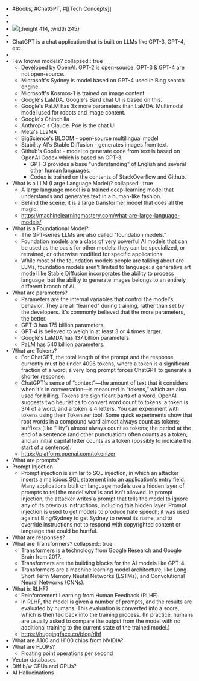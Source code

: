 - #Books, #ChatGPT, #[[Tech Concepts]]
-
-
- ![](https://learning.oreilly.com/api/v2/epubs/urn:orm:book:9781098152604/files/assets/cover.png){:height 414, :width 245}
-
- ChatGPT is a chat application that is built on LLMs like GPT-3, GPT-4, etc.
-
- Few known models?
  collapsed:: true
	- Developed by OpenAI. GPT-2 is open-source. GPT-3 & GPT-4 are not open-source.
	- Microsoft's Sydney is model based on GPT-4 used in Bing search engine.
	- Microsoft's Kosmos-1 is trained on image content.
	- Google's LaMDA. Google's Bard chat UI is based on this.
	- Google's PaLM has 3x more parameters than LaMDA. Multimodal model used for robots and image content.
	- Google's Chinchilla
	- Anthropic's Claude. Poe is the chat UI
	- Meta's LLaMA
	- BigScience's BLOOM - open-source multilingual model
	- Stability AI's Stable Diffusion - generates images from text.
	- Github's Copilot - model to generate code from text is based on OpenAI Codex which is based on GPT-3.
		- GPT-3 provides a base "understanding" of English and several other human languages.
		- Codex is trained on the contents of StackOverflow and Github.
- What is a LLM (Large Language Model)?
  collapsed:: true
	- A large language model is a trained deep-learning model that understands and generates text in a human-like fashion.
	- Behind the scene, it is a large transformer model that does all the magic.
	- https://machinelearningmastery.com/what-are-large-language-models/
- What is a Foundational Model?
	- The GPT-series LLMs are also called "foundation models."
	- Foundation models are a class of very powerful AI models that can be used as the basis for other models: they can be specialized, or retrained, or otherwise modified for specific applications.
	- While most of the foundation models people are talking about are LLMs, foundation models aren't limited to language: a generative art model like Stable Diffusion incorporates the ability to process language, but the ability to generate images belongs to an entirely different branch of AI.
- What are parameters?
	- Parameters are the internal variables that control the model's behavior. They are all “learned” during training, rather than set by the developers. It's commonly believed that the more parameters, the better.
	- GPT-3 has 175 billion parameters.
	- GPT-4 is believed to weigh in at least 3 or 4 times larger.
	- Google's LaMDA has 137 billion parameters.
	- PaLM has 540 billion parameters.
- What are Tokens?
	- For ChatGPT, the total length of the prompt and the response currently must be under 4096 tokens, where a token is a significant fraction of a word; a very long prompt forces ChatGPT to generate a shorter response.
	- ChatGPT's sense of “context”—the amount of text that it considers when it's in conversation—is measured in “tokens,” which are also used for billing. Tokens are significant parts of a word. OpenAI suggests two heuristics to convert word count to tokens: a token is 3/4 of a word, and a token is 4 letters. You can experiment with tokens using their Tokenizer tool. Some quick experiments show that root words in a compound word almost always count as tokens; suffixes (like “ility”) almost always count as tokens; the period at the end of a sentence (and other punctuation) often counts as a token; and an initial capital letter counts as a token (possibly to indicate the start of a sentence).
	- https://platform.openai.com/tokenizer
- What are prompts?
- Prompt Injection
	- Prompt injection is similar to SQL injection, in which an attacker inserts a malicious SQL statement into an application's entry field. Many applications built on language models use a hidden layer of prompts to tell the model what is and isn't allowed. In prompt injection, the attacker writes a prompt that tells the model to ignore any of its previous instructions, including this hidden layer. Prompt injection is used to get models to produce hate speech; it was used against Bing/Sydney to get Sydney to reveal its name, and to override instructions not to respond with copyrighted content or language that could be hurtful.
- What are responses?
- What are Transformers?
  collapsed:: true
	- Transformers is a technology from Google Research and Google Brain from 2017.
	- Transformers are the building blocks for the AI models like GPT-4.
	- Transformers are a machine learning model architecture, like Long Short Term Memory Neutal Networks (LSTMs), and Convolutional Neural Networks (CNNs).
- What is RLHF?
	- Reinforcement Learning from Human Feedback (RLHF).
	- In RLHF, the model is given a number of prompts, and the results are evaluated by humans. This evaluation is converted into a score, which is then fed back into the training process. (In practice, humans are usually asked to compare the output from the model with no additional training to the current state of the trained model.)
	- https://huggingface.co/blog/rlhf
- What are A100 and H100 chips from NVIDIA?
- What are FLOPs?
	- Floating point operations per second
- Vector databases
- Diff b/w CPUs and GPUs?
- AI Hallucinations